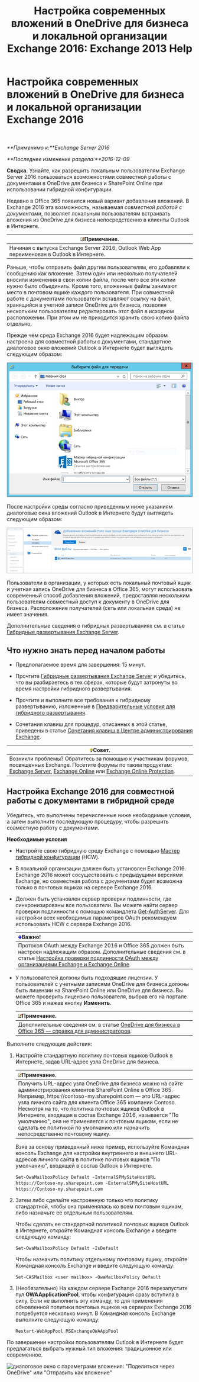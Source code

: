 ﻿---
title: 'Настройка современных вложений в OneDrive для бизнеса и локальной организации Exchange 2016: Exchange 2013 Help'
TOCTitle: Настройка современных вложений в OneDrive для бизнеса и локальной организации Exchange 2016
ms:assetid: 799518aa-7cfe-4708-92ee-98057ff168f5
ms:mtpsurl: https://technet.microsoft.com/ru-ru/library/Mt589761(v=EXCHG.150)
ms:contentKeyID: 70318050
ms.date: 01/11/2018
mtps_version: v=EXCHG.150
ms.translationtype: HT
---

# Настройка современных вложений в OneDrive для бизнеса и локальной организации Exchange 2016

 

_**Применимо к:**Exchange Server 2016_

_**Последнее изменение раздела:**2016-12-09_

**Сводка.** Узнайте, как разрешить локальным пользователям Exchange Server 2016 пользоваться возможностями совместной работы с документами в OneDrive для бизнеса и SharePoint Online при использовании гибридной конфигурации.

Недавно в Office 365 появился новый вариант добавления вложений. В Exchange 2016 эта возможность, называемая *совместной работой с документами*, позволяет локальным пользователям встраивать вложения из OneDrive для бизнеса непосредственно в клиенты Outlook в Интернете.

<table>
<thead>
<tr class="header">
<th><img src="images/Dn986544.note(EXCHG.150).gif" title="Примечание" alt="Примечание" />Примечание.</th>
</tr>
</thead>
<tbody>
<tr class="odd">
<td>Начиная с выпуска Exchange Server 2016, Outlook Web App переименован в Outlook в Интернете.</td>
</tr>
</tbody>
</table>


Раньше, чтобы отправить файл другим пользователям, его добавляли к сообщению как вложение. Затем один или несколько получателей вносили изменения в свои копии файла, после чего все эти копии нужно было объединить. Кроме того, вложенные файлы занимают место в почтовом ящике каждого пользователя. При совместной работе с документами пользователи вставляют ссылку на файл, хранящийся в учетной записи OneDrive для бизнеса, позволяя нескольким пользователям редактировать этот файл в исходном расположении. При этом им не приходится хранить свою копию файла отдельно.

Прежде чем среда Exchange 2016 будет надлежащим образом настроена для совместной работы с документами, стандартное диалоговое окно вложений Outlook в Интернете будет выглядеть следующим образом:

![диалоговое окно для обычных вложений](images/Mt589761.f8c74d70-42f9-48c6-b263-ce6cef8591a8(EXCHG.150).png "диалоговое окно для обычных вложений")

После настройки среды согласно приведенным ниже указаниям диалоговые окна вложений Outlook в Интернете будут выглядеть следующим образом:

![диалоговое окно вложения с разрешенными современными вложениями ](images/Mt589761.89eeae65-ce3a-4c47-b57e-db734a1de95b(EXCHG.150).png "диалоговое окно вложения с разрешенными современными вложениями ")

Пользователи в организации, у которых есть локальный почтовый ящик и учетная запись OneDrive для бизнеса в Office 365, могут использовать современный способ добавления вложений, предоставляя нескольким пользователям совместный доступ к документу в OneDrive для бизнеса. Расположение получателей (сеть или локальная среда) не имеет значения.

Дополнительные сведения о гибридных развертываниях см. в статье [Гибридные развертывания Exchange Server](exchange-server-hybrid-deployments-exchange-2013-help.md).

## Что нужно знать перед началом работы

  - Предполагаемое время для завершения: 15 минут.

  - Прочтите [Гибридные развертывания Exchange Server](exchange-server-hybrid-deployments-exchange-2013-help.md) и убедитесь, что вы разбираетесь в тех сферах, которые будут затронуты во время настройки гибридного развертывания.

  - Прочтите и выполните все требования к гибридному развертыванию, изложенные в [Предварительные условия для гибридного развертывания](hybrid-deployment-prerequisites-exchange-2013-help.md).

  - Сочетания клавиш для процедур, описанных в этой статье, приведены в статье [Сочетания клавиш в Центре администрирования Exchange](https://technet.microsoft.com/ru-ru/library/jj150484\(v=exchg.150\)).

<table>
<thead>
<tr class="header">
<th><img src="images/JJ200787.tip(EXCHG.150).gif" title="Совет" alt="Совет" />Совет.</th>
</tr>
</thead>
<tbody>
<tr class="odd">
<td>Возникли проблемы? Обратитесь за помощью к участникам форумов, посвященных Exchange. Посетите форумы по таким продуктам: <a href="https://go.microsoft.com/fwlink/p/?linkid=60612">Exchange Server</a>, <a href="https://go.microsoft.com/fwlink/p/?linkid=267542">Exchange Online</a> или <a href="https://go.microsoft.com/fwlink/p/?linkid=285351">Exchange Online Protection</a>.</td>
</tr>
</tbody>
</table>


## Настройка Exchange 2016 для совместной работы с документами в гибридной среде

Убедитесь, что выполнены перечисленные ниже необходимые условия, а затем выполните последующую процедуру, чтобы разрешить совместную работу с документами.

**Необходимые условия**

  - Настройте свою гибридную среду Exchange с помощью [Мастер гибридной конфигурации](hybrid-configuration-wizard-exchange-2013-help.md) (HCW).

  - В локальной организации должен быть установлен Exchange 2016. Exchange 2016 может сосуществовать с предыдущими версиями Exchange, но совместная работа с документами будет возможна только в почтовых ящиках на сервере Exchange 2016.

  - Должен быть установлен сервер проверки подлинности, где синхронизированы все пользователи. Вы можете найти сервер проверки подлинности с помощью командлета [Get-AuthServer](https://technet.microsoft.com/ru-ru/library/jj218613\(v=exchg.150\)). Для настройки всех необходимых параметров OAuth рекомендуем использовать HCW с сервера Exchange 2016.
    
    <table>
    <thead>
    <tr class="header">
    <th><img src="images/Dn151301.important(EXCHG.150).gif" title="Важно" alt="Важно" />Важно!</th>
    </tr>
    </thead>
    <tbody>
    <tr class="odd">
    <td>Протокол OAuth между Exchange 2016 и Office 365 должен быть настроен надлежащим образом. Дополнительные сведения см. в статье <a href="https://technet.microsoft.com/ru-ru/library/dn594521(v=exchg.150)">Настройка проверки подлинности OAuth между организациями Exchange и Exchange Online</a>.</td>
    </tr>
    </tbody>
    </table>


  - У пользователей должны быть подходящие лицензии. У пользователей с учетными записями OneDrive для бизнеса должны быть лицензии на SharePoint Online или OneDrive для бизнеса. Вы можете проверить лицензию пользователя, выбрав его на портале Office 365 и нажав кнопку **Изменить**.
    
    <table>
    <thead>
    <tr class="header">
    <th><img src="images/Dn986544.note(EXCHG.150).gif" title="Примечание" alt="Примечание" />Примечание.</th>
    </tr>
    </thead>
    <tbody>
    <tr class="odd">
    <td>Дополнительные сведения см. в статье <a href="http://go.microsoft.com/fwlink/p/?linkid=627455">OneDrive для бизнеса в Office 365 — справка для администраторов</a>.</td>
    </tr>
    </tbody>
    </table>


Выполните следующие действия:

1.  Настройте стандартную политику почтовых ящиков Outlook в Интернете, задав URL-адрес узла OneDrive для бизнеса.
    
    <table>
    <thead>
    <tr class="header">
    <th><img src="images/Dn986544.note(EXCHG.150).gif" title="Примечание" alt="Примечание" />Примечание.</th>
    </tr>
    </thead>
    <tbody>
    <tr class="odd">
    <td>Получить URL-адрес узла OneDrive для бизнеса можно на сайте администрирования клиентов SharePoint Online в Office 365. Например, https://contoso-my.sharepoint.com — это URL-адрес узла личного сайта для клиента Office 365 компании Contoso.<br />
    Несмотря на то, что политика почтовых ящиков Outlook в Интернете, входящая в состав Exchange 2016, называется &quot;По умолчанию&quot;, она не применяется к почтовым ящикам, если не сделать ее политикой по умолчанию или назначить непосредственно почтовому ящику.</td>
    </tr>
    </tbody>
    </table>
    
    Взяв за основу приведенный ниже пример, используйте Командная консоль Exchange для настройки внутреннего и внешнего URL-адресов личного сайта в политике почтовых ящиков "По умолчанию", входящей в состав Outlook в Интернете.
    
        Set-OwaMailboxPolicy Default -InternalSPMySiteHostURL https://Contoso-my.sharepoint.com -ExternalSPMySiteHostURL https://Contoso-my.sharepoint.com

2.  Затем либо сделайте настроенную только что политику стандартной, чтобы она применялась ко всем почтовым ящикам, либо назначьте ее отдельным пользователям.
    
    Чтобы сделать ее стандартной политикой почтовых ящиков Outlook в Интернете, откройте Командная консоль Exchange и введите следующую команду:
    
        Set-OwaMailboxPolicy Default -IsDefault 
    
    Чтобы назначить политику отдельному почтовому ящику, откройте Командная консоль Exchange и введите следующую команду:
    
        Set-CASMailbox <user mailbox> -OwaMailboxPolicy Default

3.  (Необязательно) На каждом сервере Exchange 2016 перезапустите пул **OWAApplicationPool**, чтобы конфигурация сразу вступила в силу. Если не выполнить эту команду, то для применения обновленной политики почтовых ящиков на серверах Exchange 2016 потребуется несколько минут. В Командная консоль Exchange выполните следующую команду:
    
        Restart-WebAppPool MSExchangeOWAAppPool

По завершении настройки пользователям Outlook в Интернете будет предлагаться выбрать нужный тип вложения: традиционное или современное.

![диалоговое окно с параметрами вложения: "Поделиться через OneDrive" или "Отправить как вложение"](images/Mt589761.7d2f27c2-3638-479a-a577-029ac61e7d95(EXCHG.150).png "диалоговое окно с параметрами вложения: \"Поделиться через OneDrive\" или \"Отправить как вложение\"")

